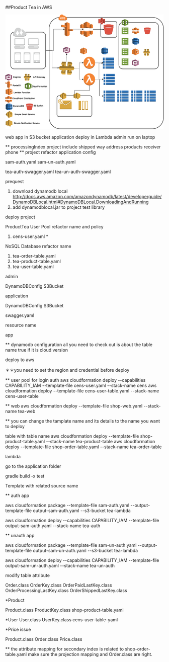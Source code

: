  ##Product Tea in AWS

![alt text](./product-tea.png)

web app in S3 bucket
application deploy in Lambda
admin run on laptop

** processingIndex project include shipped way address  products receiver phone
** project refactor 
  application config
  
  sam-auth.yaml 
  sam-un-auth.yaml
  
  tea-auth-swagger.yaml
  tea-un-auth-swagger.yaml

prequest 

1. download dynamodb local 
 http://docs.aws.amazon.com/amazondynamodb/latest/developerguide/DynamoDBLocal.html#DynamoDBLocal.DownloadingAndRunning
2. add dynamodblocal.jar to project test library

deploy project

ProductTea
User Pool refactor name and policy
1. cens-user.yaml *

NoSQL Database refactor name

1. tea-order-table.yaml 
2. tea-product-table.yaml
3. tea-user-table.yaml

admin

DynamoDBConfig
S3Bucket

application

DynamoDBConfig
S3Bucket


swagger.yaml

resource name

app

** dynamodb configuration
all you need to check out is about the table name
true if it is cloud version


deploy to aws 

＊＊you need to set the region and credential before deploy 

** 
user pool for login auth
aws cloudformation deploy --capabilities CAPABILITY_IAM --template-file cens-user.yaml --stack-name cens
aws cloudformation deploy --template-file cens-user-table.yaml --stack-name cens-user-table

**
web 
aws cloudformation deploy --template-file shop-web.yaml --stack-name tea-web
 
** you can change the tamplate name and its details to the name you want to deploy

table with table name
aws cloudformation deploy --template-file shop-product-table.yaml --stack-name tea-product-table
aws cloudformation deploy --template-file shop-order-table.yaml --stack-name tea-order-table

lambda

go to the application folder

gradle build -x test 

Template with related source name

** auth app 

aws cloudformation package --template-file sam-auth.yaml --output-template-file output-sam-auth.yaml --s3-bucket tea-lambda

aws cloudformation deploy --capabilities CAPABILITY_IAM --template-file output-sam-auth.yaml --stack-name tea-auth

** unauth app

aws cloudformation package --template-file sam-un-auth.yaml --output-template-file output-sam-un-auth.yaml --s3-bucket tea-lambda

aws cloudformation deploy --capabilities CAPABILITY_IAM --template-file output-sam-un-auth.yaml --stack-name tea-un-auth


modify table attribute

Order.class OrderKey.class OrderPaidLastKey.class OrderProcessingLastKey.class OrderShippedLastKey.class 

*Product

Product.class ProductKey.class
shop-product-table.yaml

*User
User.class UserKey.class
cens-user-table-yaml

*Price issue

Product.class Order.class
Price.class 

** the attribute mapping for secondary index is related to shop-order-table.yaml
make sure the projection mapping and Order.class are right.

